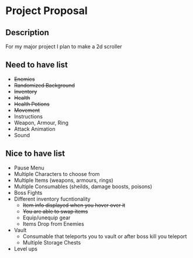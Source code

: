 # Project Proposal

## Description

For my major project I plan to make a 2d scroller

## Need to have list

- ~~Enemies~~
- ~~Randomized Background~~
- ~~Inventory~~
- ~~Health~~
- ~~Health Potions~~
- ~~Movement~~
- Instructions
- Weapon, Armour, Ring
- Attack Animation
- Sound

## Nice to have list

- Pause Menu
- Multiple Characters to choose from
- Multiple Items (weapons, armours, rings)
- Multiple Consumables (sheilds, damage boosts, poisons)
- Boss Fights
- Different inventory fucntionality
    - ~~Item info displayed when you hover over it~~
    - ~~You are able to swap items~~
    - Equip/unequip gear
    - Items Drop from Enemies
- Vault
    - Consumable that teleports you to vault or after boss kill you teleport
    - Multiple Storage Chests
- Level ups

